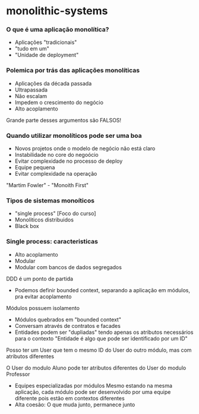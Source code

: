 # monolithic-systems

### O que é uma aplicação monolítica?

* Aplicações "tradicionais"
* "tudo em um"
* "Unidade de deployment"

### Polemica por trás das aplicações monolíticas

* Aplicações da década passada
* Ultrapassada
* Não escalam
* Impedem o crescimento do negócio
* Alto acoplamento

Grande parte desses argumentos são FALSOS!

<!-- Aula [Monoliticos em primeiro Lugar] -->
### Quando utilizar monolíticos pode ser uma boa

* Novos projetos onde o modelo de negócio não está claro
* Instabilidade no core do negoócio
* Evitar complexidade no processo de deploy
* Equipe pequena
* Evitar complexidade na operação

"Martim Fowler" - "Monoith First"


<!-- Aula [Tipos monolitos] -->

### Tipos de sistemas monoíticos

* "single process" [Foco do curso]
* Monoliticos distribuidos
* Black box

### Single process: caracteristicas
* Alto acoplamento
* Modular 
* Modular com bancos de dados segregados


<!-- Aula [Sistemas monolíticos modulares] -->

DDD é um ponto de partida

* Podemos definir bounded context, separando a aplicação em módulos, pra evitar acoplamento

Módulos possuem isolamento

* Módulos quebrados em "bounded context"
* Conversam através de contratos e facades
* Entidades podem ser "dupliadas" tendo apenas os atributos necessários para o contexto
"Entidade é algo que pode ser identificado por um ID"

Posso ter um User que tem o mesmo ID
do User do outro módulo, mas com atributos diferentes

O User do modulo Aluno pode ter atributos diferentes do User do modulo Professor

* Equipes especializadas por módulos
Mesmo estando na mesma aplicação, cada módulo pode ser desenvolvido por uma equipe diferente pois estão em contextos diferentes
* Alta coesão: O que muda junto, permanece junto
